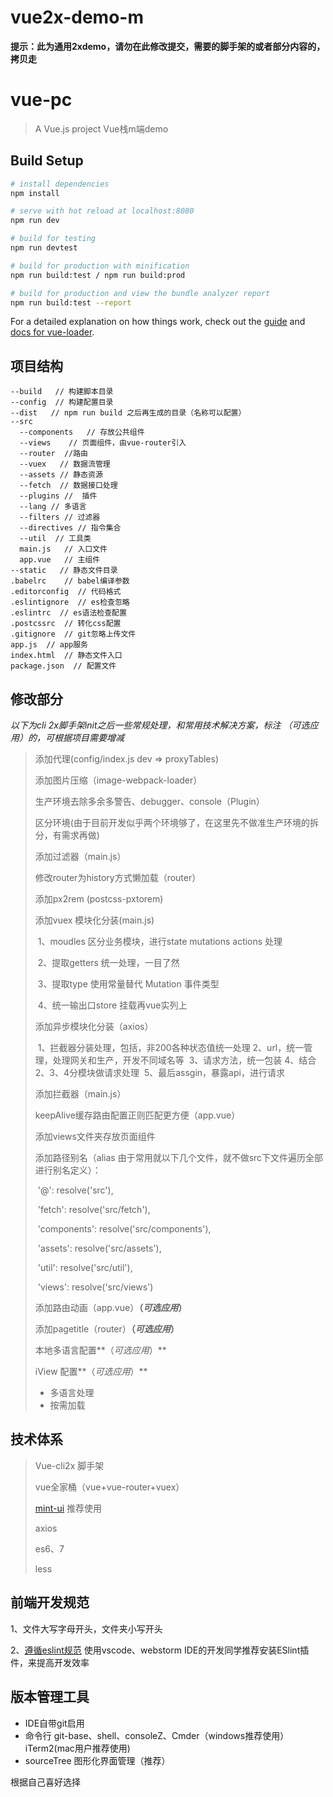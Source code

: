 # vue2x-demo-m

**提示：此为通用2xdemo，请勿在此修改提交，需要的脚手架的或者部分内容的，拷贝走**

# vue-pc

> A Vue.js project  Vue栈m端demo
>

## Build Setup

``` bash
# install dependencies
npm install

# serve with hot reload at localhost:8080
npm run dev

# build for testing
npm run devtest

# build for production with minification
npm run build:test / npm run build:prod 

# build for production and view the bundle analyzer report
npm run build:test --report
```

For a detailed explanation on how things work, check out the [guide](http://vuejs-templates.github.io/webpack/) and [docs for vue-loader](http://vuejs.github.io/vue-loader).

## 项目结构

```
--build   // 构建脚本目录
--config  // 构建配置目录
--dist   // npm run build 之后再生成的目录（名称可以配置）
--src  
  --components   // 存放公共组件
  --views    // 页面组件，由vue-router引入
  --router  //路由
  --vuex   // 数据流管理
  --assets // 静态资源
  --fetch  // 数据接口处理
  --plugins //  插件
  --lang // 多语言
  --filters // 过滤器
  --directives // 指令集合
  --util  // 工具类
  main.js   // 入口文件
  app.vue   // 主组件 
--static   // 静态文件目录
.babelrc    // babel编译参数
.editorconfig  // 代码格式
.eslintignore  // es检查忽略
.eslintrc  // es语法检查配置
.postcssrc  // 转化css配置
.gitignore  // git忽略上传文件
app.js  // app服务
index.html  // 静态文件入口
package.json  // 配置文件
```
## 修改部分

*以下为cli 2x脚手架init之后一些常规处理，和常用技术解决方案，标注 （可选应用）的，可根据项目需要增减*

> 添加代理(config/index.js  dev => proxyTables)
>
> 添加图片压缩（image-webpack-loader）
>
> 生产环境去除多余多警告、debugger、console（Plugin）
>
> 区分环境(由于目前开发似乎两个环境够了，在这里先不做准生产环境的拆分，有需求再做)
>
> 添加过滤器（main.js）
>
> 修改router为history方式懒加载（router）
>
> 添加px2rem (postcss-pxtorem)
>
> 添加vuex 模块化分装(main.js)
>
> ​	1、moudles 区分业务模块，进行state mutations actions 处理
>
> ​	2、提取getters 统一处理，一目了然
>
> ​	3、提取type 使用常量替代 Mutation 事件类型	
>
> ​	4、统一输出口store 挂载再vue实列上
>
> 添加异步模块化分装（axios）
>
> ​	1、拦截器分装处理，包括，非200各种状态值统一处理
> ​	2、url，统一管理，处理网关和生产，开发不同域名等
> ​	3、请求方法，统一包装
> ​	4、结合2、3、4分模块做请求处理
> ​	5、最后assgin，暴露api，进行请求
>
> 添加拦截器（main.js）
>
> keepAlive缓存路由配置正则匹配更方便（app.vue）
>
> 添加views文件夹存放页面组件
>
> 添加路径别名（alias 由于常用就以下几个文件，就不做src下文件遍历全部进行别名定义）：
>
> ​	'@': resolve('src'),
>
> ​	 'fetch': resolve('src/fetch'),
>
> ​	 'components': resolve('src/components'),
>
> ​	 'assets': resolve('src/assets'),
>
> ​	 'util': resolve('src/util'),
>
> ​	 'views': resolve('src/views')
>
> 添加路由动画（app.vue）**（*可选应用*）**
>
> 添加pagetitle（router）**（*可选应用*）**
>
> 本地多语言配置**（*可选应用*）**
>
> iView 配置**（*可选应用*）**
>
> * 多语言处理
> * 按需加载
>



## 技术体系

> Vue-cli2x 脚手架
>
> vue全家桶（vue+vue-router+vuex）
>
> [mint-ui](https://github.com/ElemeFE/mint-ui) 推荐使用
>
> axios
>
> es6、7
>
> less

## 前端开发规范

1、文件大写字母开头，文件夹小写开头

2、[遵循eslint规范](http://eslint.cn/)  使用vscode、webstorm IDE的开发同学推荐安装ESlint插件，来提高开发效率

## 版本管理工具

- IDE自带git启用
- 命令行 git-base、shell、consoleZ、Cmder（windows推荐使用）iTerm2(mac用户推荐使用) 
- sourceTree 图形化界面管理（推荐）

根据自己喜好选择